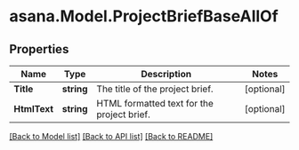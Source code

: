 
# asana.Model.ProjectBriefBaseAllOf

## Properties

Name | Type | Description | Notes
------------ | ------------- | ------------- | -------------
**Title** | **string** | The title of the project brief. | [optional] 
**HtmlText** | **string** | HTML formatted text for the project brief. | [optional] 

[[Back to Model list]](../README.md#documentation-for-models)
[[Back to API list]](../README.md#documentation-for-api-endpoints)
[[Back to README]](../README.md)

